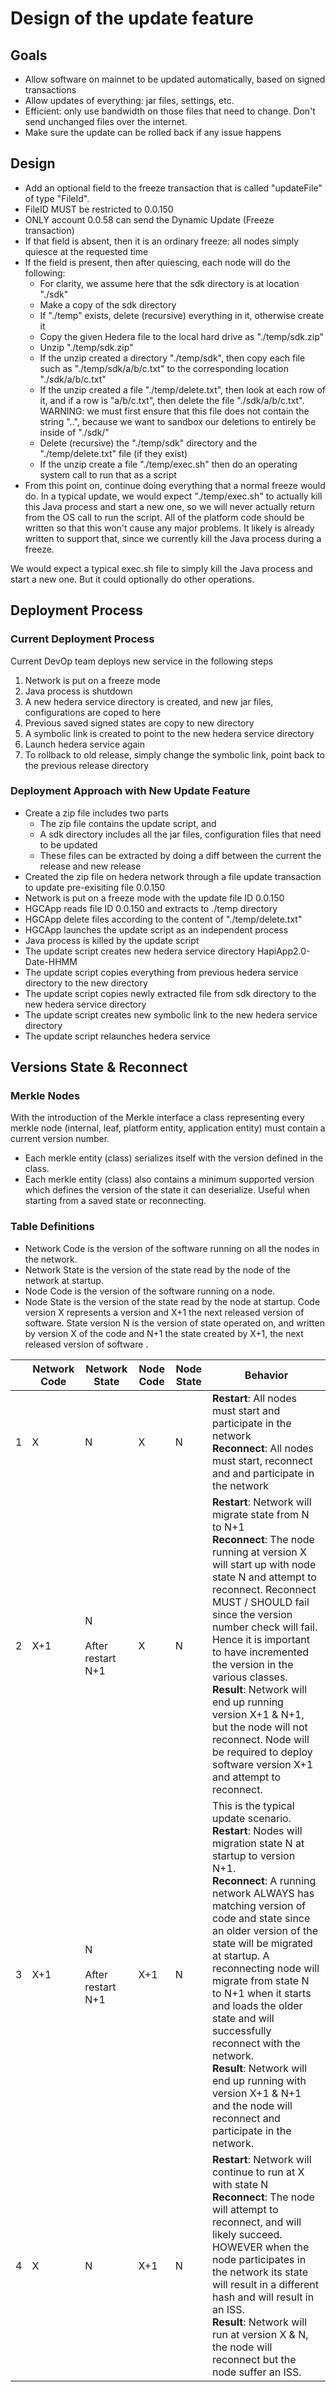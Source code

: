 # Design of the update feature

## Goals
-	Allow software on mainnet to be updated automatically, based on signed transactions
-	Allow updates of everything: jar files, settings, etc.
-	Efficient: only use bandwidth on those files that need to change. Don't send unchanged files over the internet.
-	Make sure the update can be rolled back if any issue happens

## Design
-	Add an optional field to the freeze transaction that is called "updateFile" of type "FileId".
-	FileID MUST be restricted to 0.0.150
-	ONLY account 0.0.58 can send the Dynamic Update (Freeze transaction)
-	If that field is absent, then it is an ordinary freeze: all nodes simply quiesce at the requested time
-	If the field is present, then after quiescing, each node will do the following:
     * For clarity, we assume here that the sdk directory is at location "./sdk"
     * Make a copy of the sdk directory
     * If "./temp" exists, delete (recursive) everything in it, otherwise create it
     * Copy the given Hedera file to the local hard drive as "./temp/sdk.zip"
     * Unzip "./temp/sdk.zip"
     * If the unzip created a directory "./temp/sdk", then copy each file such as "./temp/sdk/a/b/c.txt" to the corresponding location "./sdk/a/b/c.txt"
     * If the unzip created a file "./temp/delete.txt", then look at each row of it, and if a row is "a/b/c.txt", then delete the file "./sdk/a/b/c.txt".  WARNING: we must first ensure that this file does not contain the string "..", because we want to sandbox our deletions to entirely be inside of "./sdk/"
     * Delete (recursive) the "./temp/sdk" directory and the "./temp/delete.txt" file (if they exist)
     * If the unzip create a file "./temp/exec.sh" then do an operating system call to run that as a script
-	From this point on, continue doing everything that a normal freeze would do.  In a typical update, we would expect "./temp/exec.sh" to actually kill this Java process and start a new one, so we will never actually return from the OS call to run  the script. All of the platform code should be written so that this won't cause any major problems. It likely is already written to support that, since we currently kill the Java process during a freeze.

We would expect a typical exec.sh file to simply kill the Java process and start a new one. But it could optionally do other operations.  

## Deployment Process
### Current Deployment Process
Current DevOp team deploys new service in the following steps
1.	Network is put on a freeze mode
2.	Java process is shutdown
3.	A new hedera service directory is created, and new jar files, configurations are coped to here
4.	Previous saved signed states are copy to new directory
5.	A symbolic link is created to point to the new hedera service directory
6.	Launch hedera service again
7.	To rollback to old release, simply change the symbolic link, point back to the previous release directory

### Deployment Approach with New Update Feature
* Create a zip file includes two parts
    - The zip file contains the update script, and
    - A sdk directory includes all the jar files, configuration files that need to be updated
    - These files can be extracted by doing a diff between the current the release and new release
* Created the zip file on hedera network through a file update transaction to update pre-exisiting file 0.0.150
* Network is put on a freeze mode with the update file ID 0.0.150
* HGCApp reads file ID 0.0.150 and extracts to ./temp directory
* HGCApp delete files according to the content of "./temp/delete.txt"
* HGCApp launches the update script as an independent process
* Java process is killed by the update script
* The update script creates new hedera service directory HapiApp2.0-Date-HHMM
* The update script copies everything from previous hedera service directory to the new directory
* The update script copies newly extracted file from sdk directory to the new hedera service directory
* The update script creates new symbolic link to the new hedera service directory
* The update script relaunches hedera service 


## Versions State & Reconnect

### Merkle Nodes
With the introduction of the Merkle interface a class representing every merkle node (internal, leaf, platform entity, application entity) must contain a current version number.
- Each merkle entity (class) serializes itself with the version defined in the class.
- Each merkle entity (class) also contains a minimum supported version which defines the version of the state it can deserialize. Useful when starting from a saved state or reconnecting.

### Table Definitions
- Network Code is the version of the software running on all the nodes in the network.
- Network State is the version of the state read by the node of the network at startup.
- Node Code is the version of the software running on a node.
- Node State is the version of the state read by the node at startup.
Code version X represents a version and X+1 the next released version of software.
State version N is the version of state operated on, and written by version X of the code and N+1 the state created by X+1, the next released version of software . 



|   | Network Code  |  Network State | Node Code  | Node State  | Behavior  |
|---|---|---|---|---|---|
| 1  | X | N | X | N| **Restart**: All nodes must start and participate in the network <br> **Reconnect**: All nodes must start, reconnect and and participate in the network|
| 2  | X+1 | N <br><br> After restart N+1 | X  | N  | **Restart**: Network will migrate state from N to N+1 <br> **Reconnect**: The node running at version X will start up with node state N and attempt to reconnect. Reconnect MUST / SHOULD fail since the version number check will fail. Hence it is important to have incremented the version in the various classes. <br> **Result**: Network will end up running version X+1 & N+1, but the node will not reconnect. Node will be required to deploy software version X+1 and attempt to reconnect.|
| 3  | X+1 | N <br><br> After restart N+1 | X+1  | N  |  This is the typical update scenario. <br> **Restart**: Nodes will migration state N at startup to version N+1. <br> **Reconnect**: A running network ALWAYS has matching version of code and state since an older version of the state will be migrated at startup. A reconnecting node will migrate from state N to N+1 when it starts and loads the older state and will successfully reconnect with the network. <br> **Result**: Network will end up running with version X+1 & N+1 and the node will reconnect and participate in the network.|
| 4  | X  | N  | X+1  | N  |  **Restart**: Network will continue to run at X with state N <br> **Reconnect**: The node will attempt to reconnect, and will likely succeed. HOWEVER when the node participates in the network its state will result in a different hash and will result in an ISS. <br> **Result**: Network will run at version X & N, the node will reconnect but the node suffer an ISS.|
